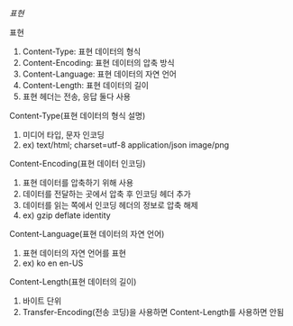 *표현*

표현
1. Content-Type: 표현 데이터의 형식
2. Content-Encoding: 표현 데이터의 압축 방식
3. Content-Language: 표현 데이터의 자연 언어
4. Content-Length: 표현 데이터의 길이
5. 표현 헤더는 전송, 응답 둘다 사용


Content-Type(표현 데이터의 형식 설명)
1. 미디어 타입, 문자 인코딩
2. ex)
    text/html; charset=utf-8
    application/json
    image/png

Content-Encoding(표현 데이터 인코딩)
1. 표현 데이터를 압축하기 위해 사용
2. 데이터를 전달하는 곳에서 압축 후 인코딩 헤더 추가
3. 데이터를 읽는 쪽에서 인코딩 헤더의 정보로 압축 해제
4. ex)
    gzip
    deflate
    identity

Content-Language(표현 데이터의 자연 언어)
1. 표현 데이터의 자연 언어를 표현
2. ex)
    ko
    en
    en-US

Content-Length(표현 데이터의 길이)
1. 바이트 단위
2. Transfer-Encoding(전송 코딩)을 사용하면 Content-Length를 사용하면 안됨
